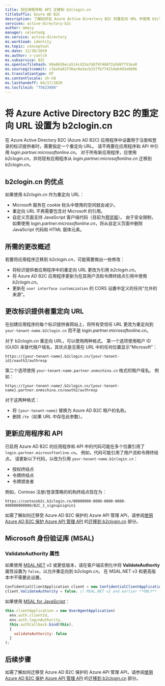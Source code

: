 ```yaml
---
title: 将应用程序和 API 迁移到 b2clogin.cn
titleSuffix: Azure AD B2C
description: 了解如何在 Azure Active Directory B2C 的重定向 URL 中使用 b2clogin.cn。
services: active-directory-b2c
author: mmacy
manager: celestedg
ms.service: active-directory
ms.workload: identity
ms.topic: conceptual
ms.date: 12/30/2019
ms.author: v-junlch
ms.subservice: B2C
ms.openlocfilehash: b9a6626eca514cd15a7ddf97460f2a5d6ff53ea0
ms.sourcegitcommit: c1ba5a62f30ac0a3acb337fb77431de6493e6096
ms.translationtype: HT
ms.contentlocale: zh-CN
ms.lasthandoff: 04/17/2020
ms.locfileid: "75623608"
---
```

# <a name="set-redirect-urls-to-b2clogincn-for-azure-active-directory-b2c"></a>将 Azure Active Directory B2C 的重定向 URL 设置为 b2clogin.cn

在 Azure Active Directory B2C (Azure AD B2C) 应用程序中设置用于注册和登录的标识提供者时，需要指定一个重定向 URL。 请不再要在应用程序和 API 中引用 *login.partner.microsoftonline.cn*。 对于所有新应用程序，应使用 *b2clogin.cn*，并将现有应用程序从 *login.partner.microsoftonline.cn* 迁移到 *b2clogin.cn*。

## <a name="benefits-of-b2clogincn"></a>b2clogin.cn 的优点

如果使用 *b2clogin.cn* 作为重定向 URL：

* Microsoft 服务在 cookie 标头中使用的空间就会减少。
* 重定向 URL 不再需要包含对 Microsoft 的引用。
* 自定义页面支持 JavaScript 客户端代码（目前为[预览版](user-flow-javascript-overview.md)）。 由于安全限制，如果使用 *login.partner.microsoftonline.cn*，将从自定义页面中删除 JavaScript 代码和 HTML 窗体元素。

## <a name="overview-of-required-changes"></a>所需的更改概述

若要将应用程序迁移到 *b2clogin.cn*，可能需要做出一些修改：

* 将标识提供者应用程序中的重定向 URL 更改为引用 *b2clogin.cn*。
* 将 Azure AD B2C 应用程序更新为在其用户流和令牌终结点引用中使用 *b2clogin.cn*。
* 更新在 `user interface customization` 的 CORS 设置中定义的任何“允许的来源”。

## <a name="change-identity-provider-redirect-urls"></a>更改标识提供者重定向 URL

在创建应用程序的每个标识提供者网站上，将所有受信任 URL 更改为重定向到 `your-tenant-name.b2clogin.cn` 而不是 *login.partner.microsoftonline.cn*。

对于 b2clogin.cn 重定向 URL，可以使用两种格式。 第一个选项使用租户 ID (GUID) 来替代租户域名，其优点是无需在 URL 中的任何位置显示“Microsoft”：

```
https://{your-tenant-name}.b2clogin.cn/{your-tenant-id}/oauth2/authresp
```

第二个选项使用 `your-tenant-name.partner.onmschina.cn` 格式的租户域名。 例如：

```
https://{your-tenant-name}.b2clogin.cn/{your-tenant-name}.partner.onmschina.cn/oauth2/authresp
```

对于这两种格式：

* 将 `{your-tenant-name}` 替换为 Azure AD B2C 租户的名称。
* 删除 `/te`（如果 URL 中存在此参数）。

## <a name="update-your-applications-and-apis"></a>更新应用程序和 API

已启用 Azure AD B2C 的应用程序和 API 中的代码可能在多个位置引用了 `login.partner.microsoftonline.cn`。 例如，代码可能引用了用户流和令牌终结点。 请更新以下代码，以改为引用 `your-tenant-name.b2clogin.cn`：

* 授权终结点
* 令牌终结点
* 令牌颁发者

例如，Contoso 注册/登录策略的机构终结点现在为：

```
https://contosob2c.b2clogin.cn/00000000-0000-0000-0000-000000000000/B2C_1_signupsignin1
```

如需了解如何迁移受 Azure AD B2C 保护的 Azure API 管理 API，请参阅[使用 Azure AD B2C 保护 Azure API 管理 API](secure-api-management.md) 的[迁移到 b2clogin.cn](secure-api-management.md#migrate-to-b2clogincom) 部分。

## <a name="microsoft-authentication-library-msal"></a>Microsoft 身份验证库 (MSAL)

### <a name="validateauthority-property"></a>ValidateAuthority 属性

如果使用 [MSAL.NET][msal-dotnet] v2 或更低版本，请在客户端实例化中将 **ValidateAuthority** 属性设置为 `false`，以允许重定向到 *b2clogin.cn*。 在 MSAL.NET v3 和更高版本中不需要此设置。

```csharp
ConfidentialClientApplication client = new ConfidentialClientApplication(...); // Can also be PublicClientApplication
client.ValidateAuthority = false; // MSAL.NET v2 and earlier **ONLY**
```

如果使用 [MSAL for JavaScript][msal-js]：

```JavaScript
this.clientApplication = new UserAgentApplication(
  env.auth.clientId,
  env.auth.loginAuthority,
  this.authCallback.bind(this),
  {
    validateAuthority: false
  }
);
```

## <a name="next-steps"></a>后续步骤

如需了解如何迁移受 Azure AD B2C 保护的 Azure API 管理 API，请参阅[使用 Azure AD B2C 保护 Azure API 管理 API](secure-api-management.md) 的[迁移到 b2clogin.cn](secure-api-management.md#migrate-to-b2clogincom) 部分。

<!-- LINKS - External -->
[msal-dotnet]: https://github.com/AzureAD/microsoft-authentication-library-for-dotnet
[msal-dotnet-b2c]: https://github.com/AzureAD/microsoft-authentication-library-for-dotnet/wiki/AAD-B2C-specifics
[msal-js]: https://github.com/AzureAD/microsoft-authentication-library-for-js
[msal-js-b2c]: ../active-directory/develop/msal-b2c-overview.md

<!-- Update_Description: wording update -->
